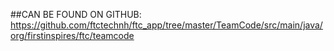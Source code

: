 ##CAN BE FOUND ON GITHUB: https://github.com/ftctechnh/ftc_app/tree/master/TeamCode/src/main/java/org/firstinspires/ftc/teamcode
